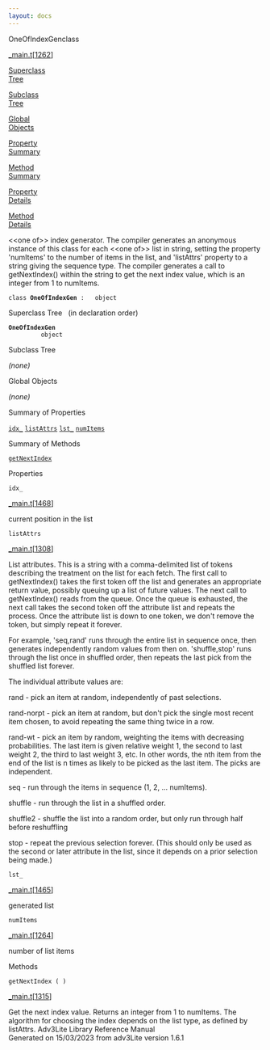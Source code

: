 ```yaml
---
layout: docs
---
```

<span class="title">OneOfIndexGen</span><span class="type">class</span>

[\_main.t](../file/_main.t.html)\[[1262](../source/_main.t.html#1262)\]

[Superclass  
Tree](#_SuperClassTree_)

[Subclass  
Tree](#_SubClassTree_)

[Global  
Objects](#_ObjectSummary_)

[Property  
Summary](#_PropSummary_)

[Method  
Summary](#_MethodSummary_)

[Property  
Details](#_Properties_)

[Method  
Details](#_Methods_)



\<\<one of\>\> index generator. The compiler generates an anonymous
instance of this class for each \<\<one of\>\> list in string, setting
the property 'numItems' to the number of items in the list, and
'listAttrs' property to a string giving the sequence type. The compiler
generates a call to getNextIndex() within the string to get the next
index value, which is an integer from 1 to numItems.

`class `**`OneOfIndexGen`**` :   object`



<span id="_SuperClassTree_"></span>



<span class="hdln">Superclass Tree</span>   (in declaration order)



**`OneOfIndexGen`**  
`         object`  
<span id="_SubClassTree_"></span>



<span class="hdln">Subclass Tree</span>  



*(none)* <span id="_ObjectSummary_"></span>



<span class="hdln">Global Objects</span>  



*(none)* <span id="_PropSummary_"></span>



<span class="hdln">Summary of Properties</span>  



[`idx_`](#idx_) [`listAttrs`](#listAttrs) [`lst_`](#lst_) [`numItems`](#numItems)

<span id="_MethodSummary_"></span>



<span class="hdln">Summary of Methods</span>  



[`getNextIndex`](#getNextIndex)

<span id="_Properties_"></span>



<span class="hdln">Properties</span>  



<span id="idx_"></span>

`idx_`

[\_main.t](../file/_main.t.html)\[[1468](../source/_main.t.html#1468)\]



current position in the list



<span id="listAttrs"></span>

`listAttrs`

[\_main.t](../file/_main.t.html)\[[1308](../source/_main.t.html#1308)\]



List attributes. This is a string with a comma-delimited list of tokens
describing the treatment on the list for each fetch. The first call to
getNextIndex() takes the first token off the list and generates an
appropriate return value, possibly queuing up a list of future values.
The next call to getNextIndex() reads from the queue. Once the queue is
exhausted, the next call takes the second token off the attribute list
and repeats the process. Once the attribute list is down to one token,
we don't remove the token, but simply repeat it forever.

For example, 'seq,rand' runs through the entire list in sequence once,
then generates independently random values from then on. 'shuffle,stop'
runs through the list once in shuffled order, then repeats the last pick
from the shuffled list forever.

The individual attribute values are:

rand - pick an item at random, independently of past selections.

rand-norpt - pick an item at random, but don't pick the single most
recent item chosen, to avoid repeating the same thing twice in a row.

rand-wt - pick an item by random, weighting the items with decreasing
probabilities. The last item is given relative weight 1, the second to
last weight 2, the third to last weight 3, etc. In other words, the nth
item from the end of the list is n times as likely to be picked as the
last item. The picks are independent.

seq - run through the items in sequence (1, 2, ... numItems).

shuffle - run through the list in a shuffled order.

shuffle2 - shuffle the list into a random order, but only run through
half before reshuffling

stop - repeat the previous selection forever. (This should only be used
as the second or later attribute in the list, since it depends on a
prior selection being made.)



<span id="lst_"></span>

`lst_`

[\_main.t](../file/_main.t.html)\[[1465](../source/_main.t.html#1465)\]



generated list



<span id="numItems"></span>

`numItems`

[\_main.t](../file/_main.t.html)\[[1264](../source/_main.t.html#1264)\]



number of list items



<span id="_Methods_"></span>



<span class="hdln">Methods</span>  



<span id="getNextIndex"></span>

`getNextIndex ( )`

[\_main.t](../file/_main.t.html)\[[1315](../source/_main.t.html#1315)\]



Get the next index value. Returns an integer from 1 to numItems. The
algorithm for choosing the index depends on the list type, as defined by
listAttrs.
Adv3Lite Library Reference Manual  
Generated on 15/03/2023 from adv3Lite version 1.6.1



